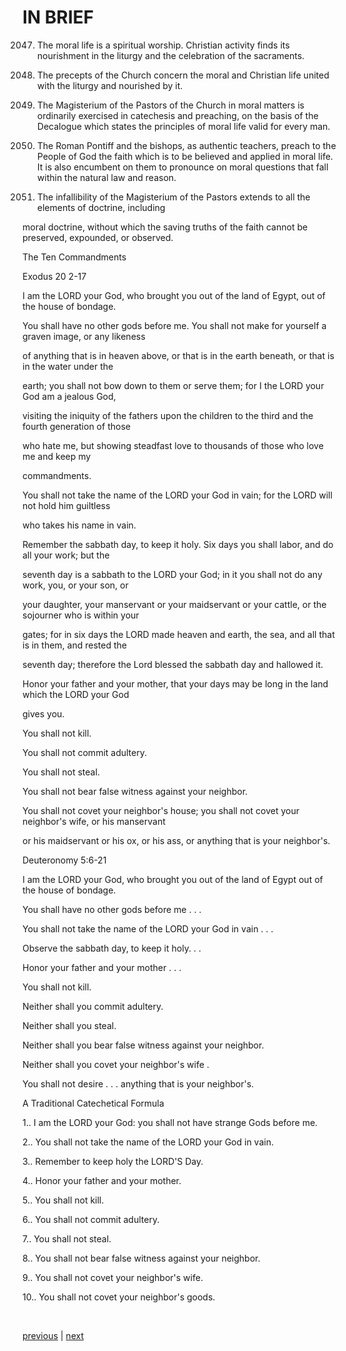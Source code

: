 # IN BRIEF

2047. The moral life is a spiritual worship. Christian activity finds its nourishment in the liturgy and the celebration of the sacraments.

2048. The precepts of the Church concern the moral and Christian life united with the liturgy and nourished by it.

2049. The Magisterium of the Pastors of the Church in moral matters is ordinarily exercised in catechesis and preaching, on the basis of the Decalogue which states the principles of moral life valid for every man.

2050. The Roman Pontiff and the bishops, as authentic teachers, preach to the People of God the faith which is to be believed and applied in moral life. It is also encumbent on them to pronounce on moral questions that fall within the natural law and reason.

2051. The infallibility of the Magisterium of the Pastors extends to all the elements of doctrine, including

moral doctrine, without which the saving truths of the faith cannot be preserved, expounded, or observed.

The Ten Commandments

Exodus 20 2-17

I am the LORD your God, who brought you out of the land of Egypt, out of the house of bondage.

You shall have no other gods before me. You shall not make for yourself a graven image, or any likeness

of anything that is in heaven above, or that is in the earth beneath, or that is in the water under the

earth; you shall not bow down to them or serve them; for I the LORD your God am a jealous God,

visiting the iniquity of the fathers upon the children to the third and the fourth generation of those

who hate me, but showing steadfast love to thousands of those who love me and keep my

commandments.

You shall not take the name of the LORD your God in vain; for the LORD will not hold him guiltless

who takes his name in vain.

Remember the sabbath day, to keep it holy. Six days you shall labor, and do all your work; but the

seventh day is a sabbath to the LORD your God; in it you shall not do any work, you, or your son, or

your daughter, your manservant or your maidservant or your cattle, or the sojourner who is within your

gates; for in six days the LORD made heaven and earth, the sea, and all that is in them, and rested the

seventh day; therefore the Lord blessed the sabbath day and hallowed it.

Honor your father and your mother, that your days may be long in the land which the LORD your God

gives you.

You shall not kill.

You shall not commit adultery.

You shall not steal.

You shall not bear false witness against your neighbor.

You shall not covet your neighbor's house; you shall not covet your neighbor's wife, or his manservant

or his maidservant or his ox, or his ass, or anything that is your neighbor's.

Deuteronomy 5:6-21

I am the LORD your God, who brought you out of the land of Egypt out of the house of bondage.

You shall have no other gods before me . . .

You shall not take the name of the LORD your God in vain . . .

Observe the sabbath day, to keep it holy. . .

Honor your father and your mother . . .

You shall not kill.

Neither shall you commit adultery.

Neither shall you steal.

Neither shall you bear false witness against your neighbor.

Neither shall you covet your neighbor's wife .

You shall not desire . . . anything that is your neighbor's.

A Traditional Catechetical Formula

1.. I am the LORD your God: you shall not have strange Gods before me.

2.. You shall not take the name of the LORD your God in vain.

3.. Remember to keep holy the LORD'S Day.

4.. Honor your father and your mother.

5.. You shall not kill.

6.. You shall not commit adultery.

7.. You shall not steal.

8.. You shall not bear false witness against your neighbor.

9.. You shall not covet your neighbor's wife.

10.. You shall not covet your neighbor's goods.

 

[previous](https://github.com/Tenari/non-fiction/blob/master/catechism/__P76.md) | [next](https://github.com/Tenari/non-fiction/blob/master/catechism/__P78.md)